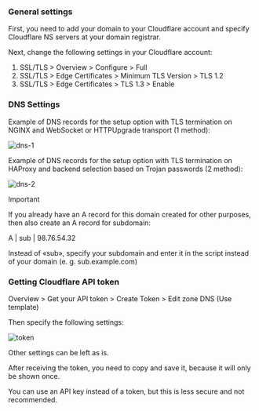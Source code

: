 ### General settings
First, you need to add your domain to your Cloudflare account and specify Cloudflare NS servers at your domain registrar.

Next, change the following settings in your Cloudflare account: 
1) SSL/TLS > Overview > Configure > Full
2) SSL/TLS > Edge Certificates > Minimum TLS Version > TLS 1.2
3) SSL/TLS > Edge Certificates > TLS 1.3 > Enable

### DNS Settings
Example of DNS records for the setup option with TLS termination on NGINX and WebSocket or HTTPUpgrade transport (1 method):

![dns-1](https://github.com/user-attachments/assets/461f07c7-94e1-47c2-967e-5fa36b50509f)

Example of DNS records for the setup option with TLS termination on HAProxy and backend selection based on Trojan passwords (2 method):

![dns-2](https://github.com/user-attachments/assets/a0be45a5-2013-48b7-a3f9-565a396b33bb)

> [!IMPORTANT]
> If you already have an A record for this domain created for other purposes, then also create an A record for subdomain:
>
> A | sub | 98.76.54.32
>
> Instead of «sub», specify your subdomain and enter it in the script instead of your domain (e. g. sub.example.com)

### Getting Cloudflare API token
Overview > Get your API token > Create Token > Edit zone DNS (Use template)

Then specify the following settings:

![token](https://github.com/user-attachments/assets/7eecc898-923b-4cbc-97f7-fc3d45deb395)

Other settings can be left as is.

After receiving the token, you need to copy and save it, because it will only be shown once.

You can use an API key instead of a token, but this is less secure and not recommended.
